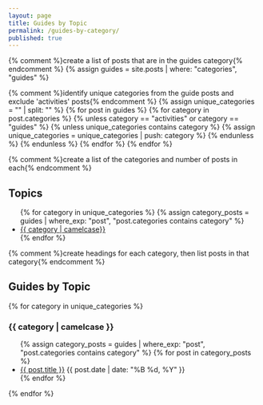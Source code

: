 ```yaml
---
layout: page
title: Guides by Topic
permalink: /guides-by-category/
published: true
---
```


{% comment %}create a list of posts that are in the guides category{% endcomment %}
{% assign guides = site.posts | where: "categories", "guides" %}

{% comment %}identify unique categories from the guide posts and exclude 'activities' posts{% endcomment %}
{% assign unique_categories = "" | split: "" %}
{% for post in guides %}
  {% for category in post.categories %}
    {% unless category == "activities" or category == "guides" %}
      {% unless unique_categories contains category %}
        {% assign unique_categories = unique_categories | push: category %}
      {% endunless %}
    {% endunless %}
  {% endfor %}
{% endfor %}

{% comment %}create a list of the categories and number of posts in each{% endcomment %}
<h2>Topics</h2>
<ul>
{% for category in unique_categories %}
  {% assign category_posts = guides | where_exp: "post", "post.categories contains category" %}
  <li><a href="#{{ category | downcase | url_escape | strip | replace: ' ', '-' }}">{{ category | camelcase}}</a></li>
{% endfor %}
</ul>

{% comment %}create headings for each category, then list posts in that category{% endcomment %}
<h2>Guides by Topic</h2>
{% for category in unique_categories %}
  <h3 id="{{ category | downcase | url_escape | strip | replace: ' ', '-' }}">{{ category | camelcase }}</h3>
  <ul>
    {% assign category_posts = guides | where_exp: "post", "post.categories contains category" %}
    {% for post in category_posts %}
        <li><a href="{{ site.url }}{{ post.url }}">{{ post.title }}</a> <time datetime="{{ post.date | date_to_xmlschema}}" itemprop="datePublished">{{ post.date | date: "%B %d, %Y" }}</time></li>
    {% endfor %}
  </ul>
{% endfor %}